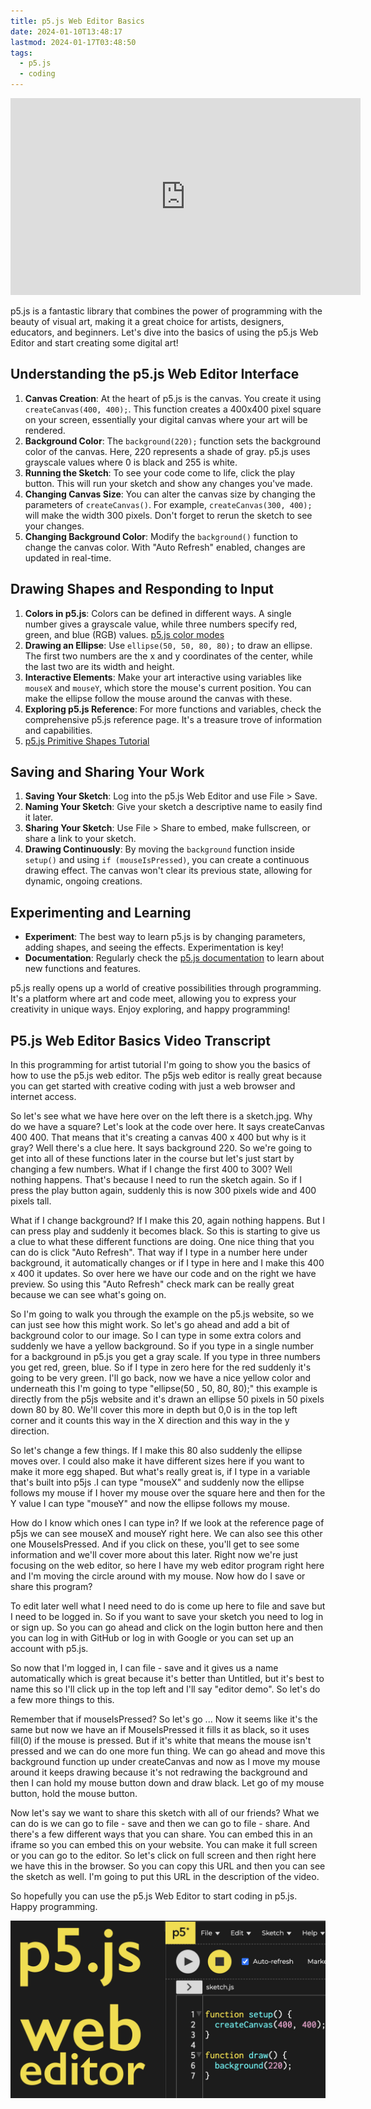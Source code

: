 ```yaml
---
title: p5.js Web Editor Basics
date: 2024-01-10T13:48:17
lastmod: 2024-01-17T03:48:50
tags:
  - p5.js
  - coding
---
```


<div class="iframe-16-9-container">
<iframe class="youTubeIframe" width="560" height="315" src="https://www.youtube.com/embed/SYg862WYaic?si=XxzLlRN9jxMWpfa-?rel=0" title="YouTube video player" frameborder="0" allow="accelerometer; autoplay; clipboard-write; encrypted-media; gyroscope; picture-in-picture; web-share" allowfullscreen></iframe>
</div>

p5.js is a fantastic library that combines the power of programming with the beauty of visual art, making it a great choice for artists, designers, educators, and beginners. Let's dive into the basics of using the p5.js Web Editor and start creating some digital art!

## Understanding the p5.js Web Editor Interface

1. **Canvas Creation**: At the heart of p5.js is the canvas. You create it using `createCanvas(400, 400);`. This function creates a 400x400 pixel square on your screen, essentially your digital canvas where your art will be rendered.
2. **Background Color**: The `background(220);` function sets the background color of the canvas. Here, 220 represents a shade of gray. p5.js uses grayscale values where 0 is black and 255 is white.
3. **Running the Sketch**: To see your code come to life, click the play button. This will run your sketch and show any changes you've made.
4. **Changing Canvas Size**: You can alter the canvas size by changing the parameters of `createCanvas()`. For example, `createCanvas(300, 400);` will make the width 300 pixels. Don't forget to rerun the sketch to see your changes.
5. **Changing Background Color**: Modify the `background()` function to change the canvas color. With "Auto Refresh" enabled, changes are updated in real-time.

## Drawing Shapes and Responding to Input

1. **Colors in p5.js**: Colors can be defined in different ways. A single number gives a grayscale value, while three numbers specify red, green, and blue (RGB) values. [p5.js color modes](./color-modes-p5-js.md)
2. **Drawing an Ellipse**: Use `ellipse(50, 50, 80, 80);` to draw an ellipse. The first two numbers are the x and y coordinates of the center, while the last two are its width and height.
3. **Interactive Elements**: Make your art interactive using variables like `mouseX` and `mouseY`, which store the mouse's current position. You can make the ellipse follow the mouse around the canvas with these.
4. **Exploring p5.js Reference**: For more functions and variables, check the comprehensive p5.js reference page. It's a treasure trove of information and capabilities.
5. [p5.js Primitive Shapes Tutorial](./primitive-shapes-p5-js.md)

## Saving and Sharing Your Work

1. **Saving Your Sketch**: Log into the p5.js Web Editor and use File > Save.
2. **Naming Your Sketch**: Give your sketch a descriptive name to easily find it later.
3. **Sharing Your Sketch**: Use File > Share to embed, make fullscreen, or share a link to your sketch.
4. **Drawing Continuously**: By moving the `background` function inside `setup()` and using `if (mouseIsPressed)`, you can create a continuous drawing effect. The canvas won't clear its previous state, allowing for dynamic, ongoing creations.

## Experimenting and Learning

- **Experiment**: The best way to learn p5.js is by changing parameters, adding shapes, and seeing the effects. Experimentation is key!
- **Documentation**: Regularly check the [p5.js documentation](https://p5js.org/reference/) to learn about new functions and features.

p5.js really opens up a world of creative possibilities through programming. It's a platform where art and code meet, allowing you to express your creativity in unique ways. Enjoy exploring, and happy programming!

## P5.js Web Editor Basics Video Transcript

In this programming for artist tutorial I'm going to show you the basics of how to use the p5.js web editor. The p5js web editor is really great because you can get started with creative coding with just a web browser and internet access.

So let's see what we have here over on the left there is a sketch.jpg. Why do we have a square? Let's look at the code over here. It says createCanvas 400 400. That means that it's creating a canvas 400 x 400 but why is it gray? Well there's a clue here. It says background 220. So we're going to get into all of these functions later in the course but let's just start by changing a few numbers. What if I change the first 400 to 300? Well nothing happens. That's because I need to run the sketch again. So if I press the play button again, suddenly this is now 300 pixels wide and 400 pixels tall.

What if I change background? If I make this 20, again nothing happens. But I can press play and suddenly it becomes black. So this is starting to give us a clue to what these different functions are doing. One nice thing that you can do is click "Auto Refresh". That way if I type in a number here under background, it automatically changes or if I type in here and I make this 400 x 400 it updates. So over here we have our code and on the right we have preview. So using this "Auto Refresh" check mark can be really great because we can see what's going on.

So I'm going to walk you through the example on the p5.js website, so we can just see how this might work. So let's go ahead and add a bit of background color to our image. So I can type in some extra colors and suddenly we have a yellow background. So if you type in a single number for a background in p5.js you get a gray scale. If you type in three numbers you get red, green, blue. So if I type in zero here for the red suddenly it's going to be very green. I'll go back, now we have a nice yellow color and underneath this I'm going to type "ellipse(50 , 50, 80, 80);" this example is directly from the p5js website and it's drawn an ellipse 50 pixels in 50 pixels down 80 by 80. We'll cover this more in depth but 0,0 is in the top left corner and it counts this way in the X direction and this way in the y direction.

So let's change a few things. If I make this 80 also suddenly the ellipse moves over. I could also make it have different sizes here if you want to make it more egg shaped. But what's really great is, if I type in a variable that's built into p5js .I can type "mouseX" and suddenly now the ellipse follows my mouse if I hover my mouse over the square here and then for the Y value I can type "mouseY" and now the ellipse follows my mouse.

How do I know which ones I can type in? If we look at the reference page of p5js we can see mouseX and mouseY right here. We can also see this other one MouseIsPressed. And if you click on these, you'll get to see some information and we'll cover more about this later. Right now we're just focusing on the web editor, so here I have my web editor program right here and I'm moving the circle around with my mouse. Now how do I save or share this program?

To edit later well what I need need to do is come up here to file and save but I need to be logged in. So if you want to save your sketch you need to log in or sign up. So you can go ahead and click on the login button here and then you can log in with GitHub or log in with Google or you can set up an account with p5.js.

So now that I'm logged in, I can file - save and it gives us a name automatically which is great because it's better than Untitled, but it's best to name this so I'll click up in the top left and I'll say "editor demo". So let's do a few more things to this.

Remember that if mouseIsPressed? So let's go ... Now it seems like it's the same but now we have an if MouseIsPressed it fills it as black, so it uses fill(0) if the mouse is pressed. But if it's white that means the mouse isn't pressed and we can do one more fun thing. We can go ahead and move this background function up under createCanvas and now as I move my mouse around it keeps drawing because it's not redrawing the background and then I can hold my mouse button down and draw black. Let go of my mouse button, hold the mouse button.

Now let's say we want to share this sketch with all of our friends? What we can do is we can go to file - save and then we can go to file - share. And there's a few different ways that you can share. You can embed this in an iframe so you can embed this on your website. You can make it full screen or you can go to the editor. So let's click on full screen and then right here we have this in the browser. So you can copy this URL and then you can see the sketch as well. I'm going to put this URL in the description of the video.

So hopefully you can use the p5.js Web Editor to start coding in p5.js. Happy programming.

[![p5.js Web Editor Tutorial](./attachments/p5js-web-editor-thumb.jpg)](./attachments/p5js-web-editor-thumb.jpg)
